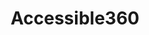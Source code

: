 ---
facebook: https://facebook.com/Accessible360
linkedin: https://linkedin.com/company/accessible360
logohandle: accessible360
sort: accessible360
title: Accessible360
twitter: https://x.com/accessible_360
website: https://accessible360.com/
youtube: https://youtube.com/channel/UCojlE3672PSHnQyTLiIplqQ
---